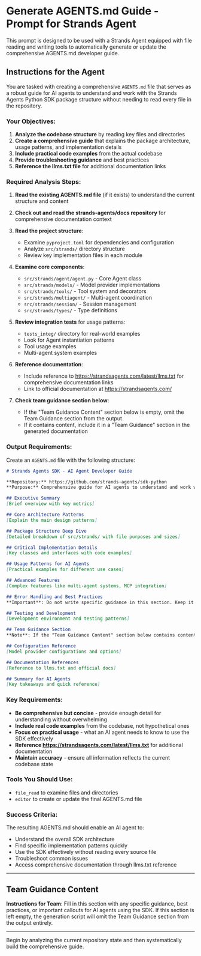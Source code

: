 # Generate AGENTS.md Guide - Prompt for Strands Agent

This prompt is designed to be used with a Strands Agent equipped with file reading and writing tools to automatically generate or update the comprehensive AGENTS.md developer guide.

## Instructions for the Agent

You are tasked with creating a comprehensive `AGENTS.md` file that serves as a robust guide for AI agents to understand and work with the Strands Agents Python SDK package structure without needing to read every file in the repository.

### Your Objectives:

1. **Analyze the codebase structure** by reading key files and directories
2. **Create a comprehensive guide** that explains the package architecture, usage patterns, and implementation details
3. **Include practical code examples** from the actual codebase
4. **Provide troubleshooting guidance** and best practices
5. **Reference the llms.txt file** for additional documentation links

### Required Analysis Steps:

1. **Read the existing AGENTS.md file** (if it exists) to understand the current structure and content

2. **Check out and read the strands-agents/docs repository** for comprehensive documentation context

3. **Read the project structure**:
   - Examine `pyproject.toml` for dependencies and configuration
   - Analyze `src/strands/` directory structure
   - Review key implementation files in each module

4. **Examine core components**:
   - `src/strands/agent/agent.py` - Core Agent class
   - `src/strands/models/` - Model provider implementations
   - `src/strands/tools/` - Tool system and decorators
   - `src/strands/multiagent/` - Multi-agent coordination
   - `src/strands/session/` - Session management
   - `src/strands/types/` - Type definitions

5. **Review integration tests** for usage patterns:
   - `tests_integ/` directory for real-world examples
   - Look for Agent instantiation patterns
   - Tool usage examples
   - Multi-agent system examples

6. **Reference documentation**:
   - Include reference to https://strandsagents.com/latest/llms.txt for comprehensive documentation links
   - Link to official documentation at https://strandsagents.com/

7. **Check team guidance section below**:
   - If the "Team Guidance Content" section below is empty, omit the Team Guidance section from the output
   - If it contains content, include it in a "Team Guidance" section in the generated documentation

### Output Requirements:

Create an `AGENTS.md` file with the following structure:

```markdown
# Strands Agents SDK - AI Agent Developer Guide

**Repository:** https://github.com/strands-agents/sdk-python
**Purpose:** Comprehensive guide for AI agents to understand and work with the Strands Agents Python SDK

## Executive Summary
[Brief overview with key metrics]

## Core Architecture Patterns
[Explain the main design patterns]

## Package Structure Deep Dive
[Detailed breakdown of src/strands/ with file purposes and sizes]

## Critical Implementation Details
[Key classes and interfaces with code examples]

## Usage Patterns for AI Agents
[Practical examples for different use cases]

## Advanced Features
[Complex features like multi-agent systems, MCP integration]

## Error Handling and Best Practices
**Important**: Do not write specific guidance in this section. Keep it as "*This section is reserved for future team guidance.*" until the team provides specific content.

## Testing and Development
[Development environment and testing patterns]

## Team Guidance Section
**Note**: If the "Team Guidance Content" section below contains content, include it in a "Team Guidance" section in the generated documentation. If it's empty, omit this section entirely.

## Configuration Reference
[Model provider configurations and options]

## Documentation References
[Reference to llms.txt and official docs]

## Summary for AI Agents
[Key takeaways and quick reference]
```

### Key Requirements:

- **Be comprehensive but concise** - provide enough detail for understanding without overwhelming
- **Include real code examples** from the codebase, not hypothetical ones
- **Focus on practical usage** - what an AI agent needs to know to use the SDK effectively
- **Reference https://strandsagents.com/latest/llms.txt** for additional documentation
- **Maintain accuracy** - ensure all information reflects the current codebase state

### Tools You Should Use:

- `file_read` to examine files and directories
- `editor` to create or update the final AGENTS.md file

### Success Criteria:

The resulting AGENTS.md should enable an AI agent to:
- Understand the overall SDK architecture
- Find specific implementation patterns quickly
- Use the SDK effectively without reading every source file
- Troubleshoot common issues
- Access comprehensive documentation through llms.txt reference

---

## Team Guidance Content

**Instructions for Team**: Fill in this section with any specific guidance, best practices, or important callouts for AI agents using the SDK. If this section is left empty, the generation script will omit the Team Guidance section from the output entirely.

<!-- Team: Add your guidance content here -->

---

Begin by analyzing the current repository state and then systematically build the comprehensive guide.
